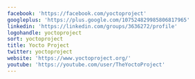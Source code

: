 ```yaml
---
facebook: 'https://facebook.com/yoctoproject'
googleplus: 'https://plus.google.com/107524829985806817965'
linkedin: 'https://linkedin.com/groups/3636272/profile'
logohandle: yoctoproject
sort: yoctoproject
title: Yocto Project
twitter: yoctoproject
website: 'https://www.yoctoproject.org/'
youtube: 'https://youtube.com/user/TheYoctoProject'
---
```

